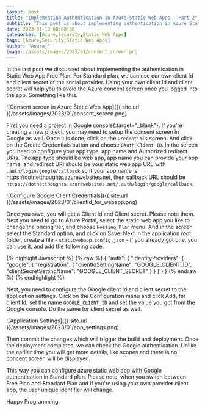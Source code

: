```yaml
---
layout: post
title: "Implementing Authentication in Azure Static Web Apps - Part 2"
subtitle: "This post is about implementing authentication in Azure Static Web Apps. In this post we will explore how to configure authentication mode in Standard tier."
date: 2023-01-13 00:00:00
categories: [Azure,Security,Static Web Apps]
tags: [Azure,Security,Static Web Apps]
author: "Anuraj"
image: /assets/images/2023/01/consent_screen.png
---
```


In the last post we discussed about implementing the authentication in Static Web App Free Plan. For Standard plan, we can use our own client Id and client secret of the social provider. Using your own client Id and client secret will help you to avoid the Azure concent screen once you logged into the app. Something like this.

![Consent screen in Azure Static Web App]({{ site.url }}/assets/images/2023/01/consent_screen.png)

First you need a project in [Google console](https://console.cloud.google.com/){:target="_blank"}. If you're creating a new project, you may need to setup the consent screen in Google as well. Once it is done, click on the `Credentials` screen. And click on the Create Credentials button and choose `OAuth Client ID`. In the screen you need to configure your app type, app name and Authorized redirect URIs. The app type should be web app, app name you can provide your app name, and redirect URI should be your static web app URL with `.auth/login/google/callback` so if your app name is https://dotnetthoughts.azurewebsites.net, then callback URL should be `https://dotnetthoughts.azurewebsites.net/.auth/login/google/callback`.

![Configure Google Client Credentials]({{ site.url }}/assets/images/2023/01/clientid_for_webapp.png)

Once you save, you will get a Client Id and Client secret. Please note them. Next you need to go to Azure Portal, select the static web app you like to change the pricing tier, and choose `Hosting Plan` menu. And in the screen select the Standard option, and click on Save. Next in the application root folder, create a file - `staticwebapp.config.json` - if you already got one, you can use it, and add the following code.

{% highlight Javascript %}
{% raw %}
{
  "auth": {
    "identityProviders": {
      "google": {
        "registration": {
          "clientIdSettingName": "GOOGLE_CLIENT_ID",
          "clientSecretSettingName": "GOOGLE_CLIENT_SECRET"
        }
      }
    }
  }
}
{% endraw %}
{% endhighlight %}

Next, you need to configure the Google client Id and client secret to the application settings. Click on the Configuration menu and click Add, for client Id, set the name `GOOGLE_CLIENT_ID` and set the value you got from the Google console. Do the same for client secret as well. 

![Application Settings]({{ site.url }}/assets/images/2023/01/app_settings.png)

Then commit the changes which will trigger the build and deployment. Once the deployment completes, we can check the Google authentication. Unlike the earlier time you will get more details, like scopes and there is no concent screen will be displayed.

This way you can configure azure static web app with Google authentication in Standard plan. Please note, when you switch between Free Plan and Standard Plan and if you're using your own provider client app, the user unique identifier will change.

Happy Programming.